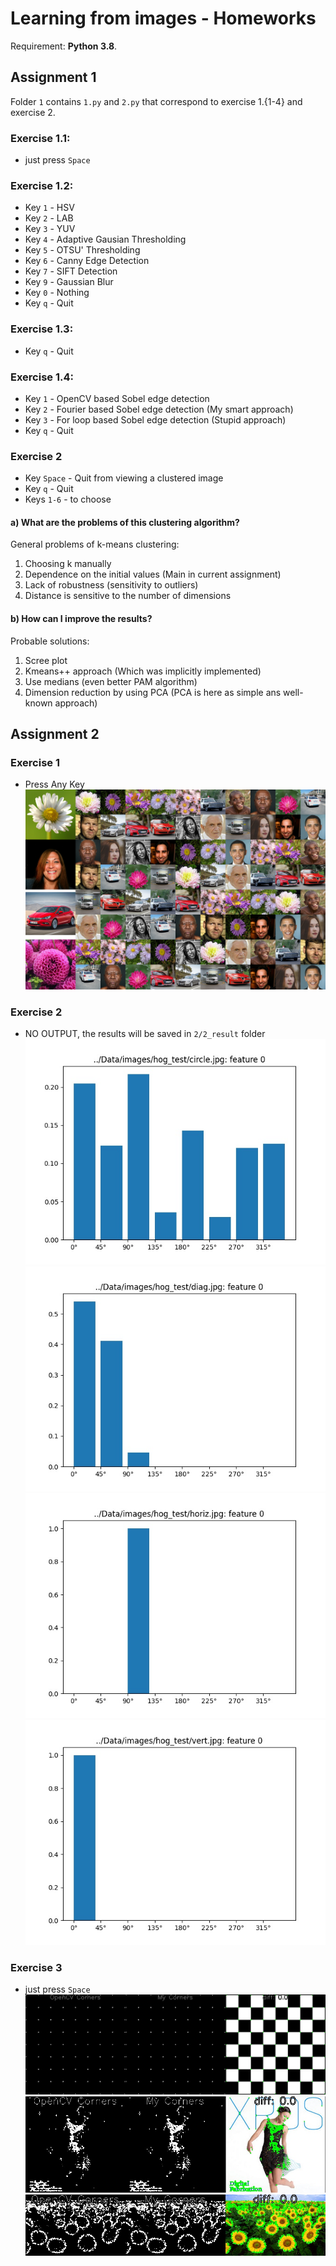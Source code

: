 # Learning from images - Homeworks

Requirement: **Python 3.8**.

## Assignment 1

Folder `1` contains `1.py` and `2.py` that correspond to exercise 1.{1-4} and exercise 2.


### Exercise 1.1: 
  * just press `Space`

### Exercise 1.2: 
  * Key `1` - HSV
  * Key `2` - LAB
  * Key `3` - YUV
  * Key `4` - Adaptive Gausian Thresholding
  * Key `5` - OTSU' Thresholding
  * Key `6` - Canny Edge Detection
  * Key `7` - SIFT Detection
  * Key `9` - Gaussian Blur
  * Key `0` - Nothing
  * Key `q` - Quit
  
### Exercise 1.3: 
  * Key `q` - Quit
  
### Exercise 1.4:
  * Key `1` - OpenCV based Sobel edge detection
  * Key `2` - Fourier based Sobel edge detection (My smart approach)
  * Key `3` - For loop based Sobel edge detection (Stupid approach)
  * Key `q` - Quit
  
### Exercise 2
  * Key `Space` - Quit from viewing a clustered image
  * Key `q` - Quit
  * Keys `1-6` - to choose
  
#### a) What are the problems of this clustering algorithm? 
General problems of k-means clustering:
  1. Choosing k manually
  2. Dependence on the initial values (Main in current assignment)
  3. Lack of robustness (sensitivity to outliers)
  4. Distance is sensitive to the number of dimensions 
  
#### b) How can I improve the results?
Probable solutions:
  1. Scree plot
  2. Kmeans++ approach (Which was implicitly implemented)
  3. Use medians (even better PAM algorithm)
  4. Dimension reduction by using PCA (PCA is here as simple ans well-known  approach)
  
## Assignment 2

### Exercise 1
  * Press Any Key
  ![alt text](2/1_result/output.png "Image Retrieval")

### Exercise 2
  * NO OUTPUT, the results will be saved in `2/2_result` folder
  ![alt text](2/2_result/circle.jpg "Circle")
  ![alt text](2/2_result/diag.jpg "Diag")
  ![alt text](2/2_result/horiz.jpg "Horizontal")
  ![alt text](2/2_result/vert.jpg "Vertical")
  
### Exercise 3
  * just press `Space`
  ![alt text](2/3_results/chess.png "chess")
  ![alt text](2/3_results/girl.jpg "girl")
  ![alt text](2/3_results/sunflowers.jpeg "sunflowers")


